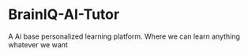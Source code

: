 # BrainIQ-AI-Tutor
A Ai base personalized learning platform. Where we can learn anything whatever we want
